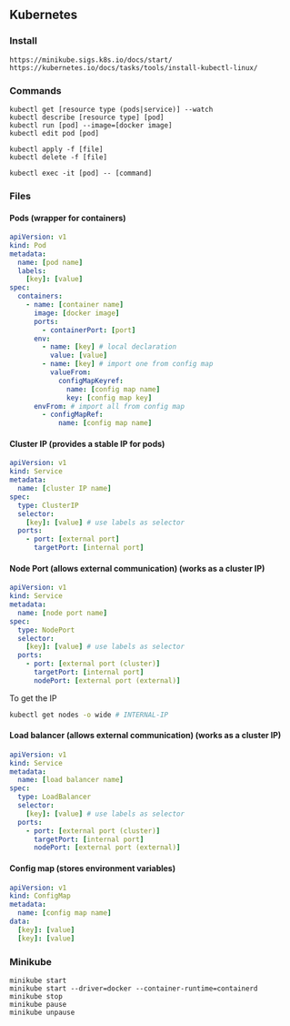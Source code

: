 ## Kubernetes

### Install

```
https://minikube.sigs.k8s.io/docs/start/
https://kubernetes.io/docs/tasks/tools/install-kubectl-linux/
```

### Commands

```
kubectl get [resource type (pods|service)] --watch
kubectl describe [resource type] [pod]
kubectl run [pod] --image=[docker image]
kubectl edit pod [pod]

kubectl apply -f [file]
kubectl delete -f [file]

kubectl exec -it [pod] -- [command]
```

### Files

#### Pods (wrapper for containers)
```yaml
apiVersion: v1
kind: Pod
metadata:
  name: [pod name]
  labels:
    [key]: [value]
spec:
  containers:
    - name: [container name]
      image: [docker image]
      ports:
        - containerPort: [port]
      env:
        - name: [key] # local declaration
          value: [value]
        - name: [key] # import one from config map
          valueFrom:
            configMapKeyref:
              name: [config map name]
              key: [config map key]
      envFrom: # import all from config map
        - configMapRef:
            name: [config map name]
```

#### Cluster IP (provides a stable IP for pods)
```yaml
apiVersion: v1
kind: Service
metadata:
  name: [cluster IP name]
spec:
  type: ClusterIP
  selector:
    [key]: [value] # use labels as selector
  ports:
    - port: [external port]
      targetPort: [internal port]
```

#### Node Port (allows external communication) (works as a cluster IP)
```yaml
apiVersion: v1
kind: Service
metadata:
  name: [node port name]
spec:
  type: NodePort
  selector:
    [key]: [value] # use labels as selector
  ports:
    - port: [external port (cluster)]
      targetPort: [internal port]
      nodePort: [external port (external)]
```

To get the IP
```bash
kubectl get nodes -o wide # INTERNAL-IP
```

#### Load balancer (allows external communication) (works as a cluster IP)
```yaml
apiVersion: v1
kind: Service
metadata:
  name: [load balancer name]
spec:
  type: LoadBalancer
  selector:
    [key]: [value] # use labels as selector
  ports:
    - port: [external port (cluster)]
      targetPort: [internal port]
      nodePort: [external port (external)]
```

#### Config map (stores environment variables)
```yaml
apiVersion: v1
kind: ConfigMap
metadata:
  name: [config map name]
data:
  [key]: [value]
  [key]: [value]
```

### Minikube

```
minikube start
minikube start --driver=docker --container-runtime=containerd
minikube stop
minikube pause
minikube unpause
```
